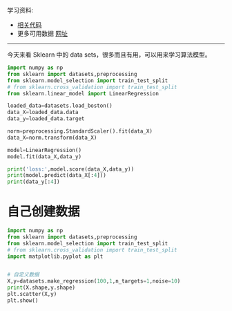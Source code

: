 学习资料:

- [相关代码](https://github.com/MorvanZhou/tutorials/blob/master/sklearnTUT/sk5_datasets.py)
- 更多可用数据 [网址](http://scikit-learn.org/stable/modules/classes.html#module-sklearn.datasets)


----------


今天来看 Sklearn 中的 data sets，很多而且有用，可以用来学习算法模型。

```python
import numpy as np
from sklearn import datasets,preprocessing
from sklearn.model_selection import train_test_split
# from sklearn.cross_validation import train_test_split
from sklearn.linear_model import LinearRegression

loaded_data=datasets.load_boston()
data_X=loaded_data.data
data_y=loaded_data.target

norm=preprocessing.StandardScaler().fit(data_X)
data_X=norm.transform(data_X)

model=LinearRegression()
model.fit(data_X,data_y)

print('loss:',model.score(data_X,data_y))
print(model.predict(data_X[:4]))
print(data_y[:4])

```

# 自己创建数据

```python
import numpy as np
from sklearn import datasets,preprocessing
from sklearn.model_selection import train_test_split
# from sklearn.cross_validation import train_test_split
import matplotlib.pyplot as plt


# 自定义数据
X,y=datasets.make_regression(100,1,n_targets=1,noise=10)
print(X.shape,y.shape)
plt.scatter(X,y)
plt.show()
```



